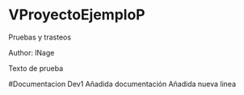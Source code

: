 # VProyectoEjemploP
Pruebas y trasteos

Author: lNage

Texto de prueba

#Documentacion Dev1
Añadida documentación
Añadida nueva linea
